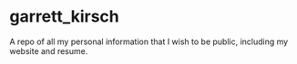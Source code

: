 # garrett_kirsch
A repo of all my personal information that I wish to be public, including my website and resume.
